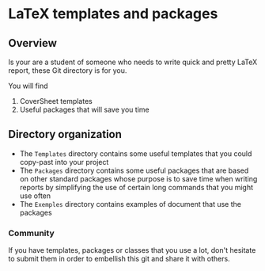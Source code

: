 # LaTeX templates and packages 

## Overview

Is your are a student of someone who needs to write quick and pretty LaTeX report, these Git directory is for you.

You will find

1. CoverSheet templates
2. Useful packages that will save you time

## Directory organization

- The `Templates` directory contains some useful templates that you could copy-past into your project
- The `Packages` directory contains some useful packages that are based on other standard packages whose purpose is to save time when writing reports by simplifying the use of certain long commands that you might use often 
- The `Exemples` directory contains examples of document that use the packages

### Community

If you have templates, packages or classes that you use a lot, don't hesitate to submit them in order to embellish this git and share it with others.
